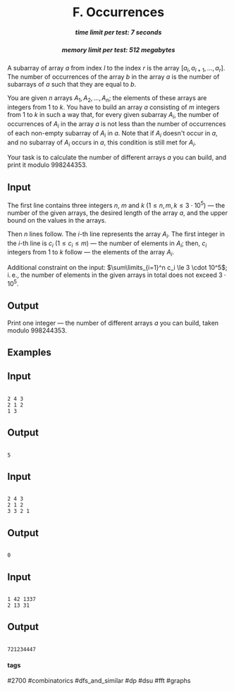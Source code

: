 <h1 style='text-align: center;'> F. Occurrences</h1>

<h5 style='text-align: center;'>time limit per test: 7 seconds</h5>
<h5 style='text-align: center;'>memory limit per test: 512 megabytes</h5>

A subarray of array $a$ from index $l$ to the index $r$ is the array $[a_l, a_{l+1}, \dots, a_{r}]$. The number of occurrences of the array $b$ in the array $a$ is the number of subarrays of $a$ such that they are equal to $b$.

You are given $n$ arrays $A_1, A_2, \dots, A_n$; the elements of these arrays are integers from $1$ to $k$. You have to build an array $a$ consisting of $m$ integers from $1$ to $k$ in such a way that, for every given subarray $A_i$, the number of occurrences of $A_i$ in the array $a$ is not less than the number of occurrences of each non-empty subarray of $A_i$ in $a$. Note that if $A_i$ doesn't occur in $a$, and no subarray of $A_i$ occurs in $a$, this condition is still met for $A_i$.

Your task is to calculate the number of different arrays $a$ you can build, and print it modulo $998244353$.

## Input

The first line contains three integers $n$, $m$ and $k$ ($1 \le n, m, k \le 3 \cdot 10^5$) — the number of the given arrays, the desired length of the array $a$, and the upper bound on the values in the arrays.

Then $n$ lines follow. The $i$-th line represents the array $A_i$. The first integer in the $i$-th line is $c_i$ ($1 \le c_i \le m$) — the number of elements in $A_i$; then, $c_i$ integers from $1$ to $k$ follow — the elements of the array $A_i$.

Additional constraint on the input: $\sum\limits_{i=1}^n c_i \le 3 \cdot 10^5$; i. e., the number of elements in the given arrays in total does not exceed $3 \cdot 10^5$.

## Output

Print one integer — the number of different arrays $a$ you can build, taken modulo $998244353$.

## Examples

## Input


```

2 4 3
2 1 2
1 3

```
## Output


```

5

```
## Input


```

2 4 3
2 1 2
3 3 2 1

```
## Output


```

0

```
## Input


```

1 42 1337
2 13 31

```
## Output


```

721234447

```


#### tags 

#2700 #combinatorics #dfs_and_similar #dp #dsu #fft #graphs 